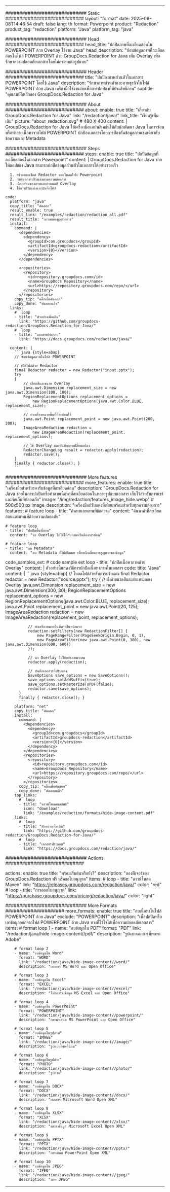 
---
############################# Static ############################
layout: "format"
date:  2025-08-08T14:46:54
draft: false
lang: th
format: Powerpoint
product: "Redaction"
product_tag: "redaction"
platform: "Java"
platform_tag: "java"

############################# Head ############################
head_title: "ปกปิดภาพที่ละเอียดอ่อนใน POWERPOINT ด้วย Overlay ใช้งาน Java"
head_description: "ซ่อนข้อมูลภาพที่ละเอียดอ่อนในไฟล์ POWERPOINT ด้วย GroupDocs.Redaction for Java เพิ่ม Overlay เพื่อรักษาความปลอดภัยเอกสารโดยไม่กระทบต่อรูปแบบ"

############################# Header ############################
title: "ปกป้องภาพส่วนตัวในเอกสาร POWERPOINT โดยใช้ Java" 
description: "รักษาภาพส่วนตัวและภาพธุรกิจในไฟล์ POWERPOINT ด้วย Java เครื่องมือใช้งานง่ายเพื่อการปกป้องที่มีประสิทธิภาพ"
subtitle: "คุณสมบัติหลักของ GroupDocs.Redaction for Java" 

############################# About ############################
about:
    enable: true
    title: "เกี่ยวกับ GroupDocs.Redaction for Java"
    link: "/redaction/java/"
    link_title: "เรียนรู้เพิ่มเติม"
    picture: "about_redaction.svg" # 480 X 400
    content: |
       GroupDocs.Redaction for Java ให้เครื่องมือแอปพลิเคชันให้กับนักพัฒนา Java ในการซ่อนหรือทำลายเนื้อหาจากไฟล์ POWERPOINT ปกป้องเอกสารโดยการป้องกันข้อมูลภาพเช่นเดียวกับข้อความและ Metadata

############################# Steps ############################
steps:
    enable: true
    title: "ปกปิดข้อมูลที่ละเอียดอ่อนในเอกสาร Powerpoint"
    content: |
      GroupDocs.Redaction for Java ช่วยให้แอปของ Java สามารถปกปิดข้อมูลส่วนตัวในเอกสารได้อย่างรวดเร็ว
      
      1. สร้างออบเจ็กต์ Redactor และโหลดไฟล์ Powerpoint
      2. กำหนดการปรับแต่งตามความต้องการ
      3. เลือกส่วนของภาพและกำหนดสี Overlay
      4. ใช้การปรับแต่งและบันทึกไฟล์
   
    code:
      platform: "java"
      copy_title: "คัดลอก"
      result_enable: true
      result_link: "/examples/redaction/redaction_all.pdf"
      result_title: "การลบข้อมูลตัวอย่าง"
      install:
        command: |
          <dependencies>
            <dependency>
              <groupId>com.groupdocs</groupId>
              <artifactId>groupdocs-redaction</artifactId>
              <version>{0}</version>
            </dependency>
          </dependencies>

          <repositories>
            <repository>
              <id>repository.groupdocs.com</id>
              <name>GroupDocs Repository</name>
              <url>https://repository.groupdocs.com/repo/</url>
            </repository>
          </repositories>
        copy_tip: "คลิ๊กเพื่อคัดลอก"
        copy_done: "คัดลอกแล้ว"
      links:
        #  loop
        - title: "ตัวอย่างเพิ่มเติม"
          link: "https://github.com/groupdocs-redaction/GroupDocs.Redaction-for-Java/"
        #  loop
        - title: "เอกสารประกอบ"
          link: "https://docs.groupdocs.com/redaction/java/"
          
      content: |
        ```java {style=abap}
        // ซ่อนข้อมูลภาพในไฟล์ POWERPOINT

        // เปิดไฟล์ด้วย Redactor
        final Redactor redactor = new Redactor("input.pptx");
        try
        {
            // เลือกสีและขนาด Overlay
            java.awt.Dimension replacement_size = new java.awt.Dimension(100, 100);
            RegionReplacementOptions replacement_options = 
                new RegionReplacementOptions(java.awt.Color.BLUE, replacement_size);

            // ทำเครื่องหมายพื้นที่ที่จะซ่อนไว้
            java.awt.Point replacement_point = new java.awt.Point(200, 200);
            ImageAreaRedaction redaction = 
                new ImageAreaRedaction(replacement_point, replacement_options);

            // ใช้ Overlay และบันทึกการเปลี่ยนแปลง
            RedactorChangeLog result = redactor.apply(redaction);
            redactor.save();
        }
        finally { redactor.close(); }
        ```            


############################# More features ############################
more_features:
  enable: true
  title: "เครื่องมือสำหรับรองรับข้อมูลที่ละเอียดอ่อน"
  description: "GroupDocs.Redaction for Java ช่วยในการปกปิดหรือทำลายเนื้อหาที่ละเอียดอ่อนในหลายรูปแบบเอกสาร เก็บไว้สำหรับการแชร์และจัดเก็บที่ปลอดภัย"
  image: "/img/redaction/features_image_hide.webp" # 500x500 px
  image_description: "เครื่องมือปรับแต่งที่เพียบพร้อมสำหรับทุกความต้องการ"
  features:
    # feature loop
    - title: "ค้นหาและแทนที่ข้อความ"
      content: "ค้นหาคำที่ละเอียดอ่อนและแทนที่ด้วยความปลอดภัย"

    # feature loop
    - title: "ปกปิดพื้นที่ภาพ"
      content: "นำ Overlay ไปใช้ให้กับภาพหรือต้องการซ่อน"

    # feature loop
    - title: "ลบ Metadata"
      content: "ลบ Metadata ที่ไม่เปิดเผย เพื่อหลีกเลี่ยงการสูญหายของข้อมูล"
      
  code_samples_ext:
    # code sample ext loop
    - title: "ปกปิดเนื้อหาภาพด้วย Overlay"
      content: |
        ตัวอย่างนี้แสดงวิธีการปกปิดเนื้อหาภาพในเอกสาร
      code:
        title: "Java"
        content: |
          ```java {style=abap}
          //  โหลดไฟล์สำหรับการปรับแต่ง
          final Redactor redactor = new Redactor("source.pptx");
          try
          {
              // ตั้งค่าขนาดสีและตำแหน่งของ Overlay
              java.awt.Dimension replacement_size = new java.awt.Dimension(300, 30);
              RegionReplacementOptions replacement_options = 
                new RegionReplacementOptions(java.awt.Color.BLUE, replacement_size);
              java.awt.Point replacement_point = new java.awt.Point(20, 125);
              ImageAreaRedaction redaction = new ImageAreaRedaction(replacement_point, replacement_options);

              // ทำเครื่องหมายพื้นที่ภาพในหน้าแรก
              redaction.setFilters(new RedactionFilter[] {
                  new PageRangeFilter(PageSeekOrigin.Begin, 0, 1),
                  new PageAreaFilter(new java.awt.Point(0, 300), new java.awt.Dimension(600, 600))
              });

              // นำ Overlay ไปใช้อย่างเหมาะสม
              redactor.apply(redaction);

              // บันทึกเอกสารที่ปรับแต่ง
              SaveOptions save_options = new SaveOptions();
              save_options.setAddSuffix(true);
              save_options.setRasterizeToPDF(false);
              redactor.save(save_options);
          }
          finally { redactor.close(); }
          ```
        platform: "net"
        copy_title: "คัดลอก"
        install:
          command: |
            <dependencies>
              <dependency>
                <groupId>com.groupdocs</groupId>
                <artifactId>groupdocs-redaction</artifactId>
                <version>{0}</version>
              </dependency>
            </dependencies>
            <repositories>
              <repository>
                <id>repository.groupdocs.com</id>
                <name>GroupDocs Repository</name>
                <url>https://repository.groupdocs.com/repo/</url>
              </repository>
            </repositories>
          copy_tip: "คลิ๊กเพื่อคัดลอก"
          copy_done: "คัดลอกแล้ว"
        top_links:
          #  loop
          - title: "ดาวน์โหลดผลลัพธ์"
            icon: "download"
            link: "/examples/redaction/formats/hide-image-content.pdf"
        links:
          #  loop
          - title: "ตัวอย่างเพิ่มเติม"
            link: "https://github.com/groupdocs-redaction/GroupDocs.Redaction-for-Java/"
          #  loop
          - title: "เอกสารประกอบ"
            link: "https://docs.groupdocs.com/redaction/java/"


############################# Actions ############################

actions:
  enable: true
  title: "พร้อมเริ่มต้นหรือยัง?"
  description: "ลองฟีเจอร์ของ GroupDocs.Redaction ฟรี หรือขอใบอนุญาต"
  items:
    #  loop
    - title: "ดาวน์โหลด Maven"
      link: "https://releases.groupdocs.com/redaction/java/"
      color: "red"
        #  loop
    - title: "การออกใบอนุญาต"
      link: "https://purchase.groupdocs.com/pricing/redaction/java/"
      color: "light"


############################# More Formats #####################
more_formats:
    enable: true
    title: "ลบเนื้อหาในไฟล์ POWERPOINT ด้วย Java"
    exclude: "POWERPOINT"
    description: "เพื่อปกปิดหรือเอาข้อมูลออกจากไฟล์ POWERPOINT ด้วย Java ทางที่ไว้ใจได้เพื่อความปลอดภัยเอกสาร"
    items: 
        # format loop 1
        - name: "ลบข้อมูลใน PDF"
          format: "PDF"
          link: "/redaction/java/hide-image-content//pdf/"
          description: "รูปแบบเอกสารที่พกพา Adobe"

        # format loop 2
        - name: "ลบข้อมูลใน Word"
          format: "WORD"
          link: "/redaction/java/hide-image-content//word/"
          description: "เอกสาร MS Word และ Open Office"
          
        # format loop 3
        - name: "ลบข้อมูลใน Excel"
          format: "EXCEL"
          link: "/redaction/java/hide-image-content//excel/"
          description: "ไฟล์ตารางข้อมูล MS Excel และ Open Office"

        # format loop 4
        - name: "ลบข้อมูลใน PowerPoint"
          format: "POWERPOINT"
          link: "/redaction/java/hide-image-content//powerpoint/"
          description: "การนำเสนอ MS PowerPoint และ Open Office"

        # format loop 5
        - name: "ลบข้อมูลในรูปภาพ"
          format: "IMAGE"
          link: "/redaction/java/hide-image-content//image/"
          description: "รูปแบบภาพที่นิยม"

        # format loop 6
        - name: "ลบข้อมูลในรูปถ่าย"
          format: "PHOTO"
          link: "/redaction/java/hide-image-content//photo/"
          description: "รูปถ่าย"

        # format loop 7
        - name: "ลบข้อมูลใน DOCX"
          format: "DOCX"
          link: "/redaction/java/hide-image-content//docx/"
          description: "เอกสาร Microsoft Word Open XML"
          
        # format loop 8
        - name: "ลบข้อมูลใน XLSX"
          format: "XLSX"
          link: "/redaction/java/hide-image-content//xlsx/"
          description: "ตารางข้อมูล Microsoft Excel Open XML"
          
        # format loop 9
        - name: "ลบข้อมูลใน PPTX"
          format: "PPTX"
          link: "/redaction/java/hide-image-content//pptx/"
          description: "การเสนอ PowerPoint Open XML"

        # format loop 10
        - name: "ลบข้อมูลใน JPEG"
          format: "JPEG"
          link: "/redaction/java/hide-image-content//jpeg/"
          description: "ภาพ JPEG"


---